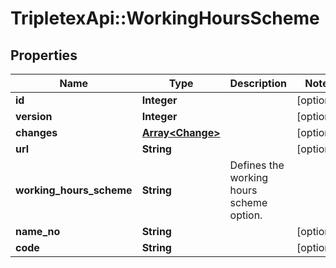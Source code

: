 # TripletexApi::WorkingHoursScheme

## Properties
Name | Type | Description | Notes
------------ | ------------- | ------------- | -------------
**id** | **Integer** |  | [optional] 
**version** | **Integer** |  | [optional] 
**changes** | [**Array&lt;Change&gt;**](Change.md) |  | [optional] 
**url** | **String** |  | [optional] 
**working_hours_scheme** | **String** | Defines the working hours scheme option. | 
**name_no** | **String** |  | [optional] 
**code** | **String** |  | [optional] 


